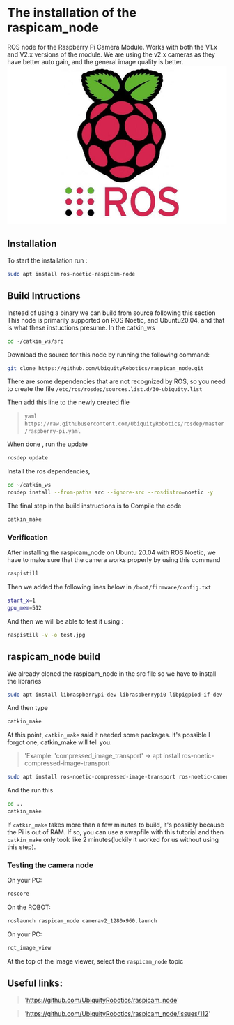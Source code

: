 # The installation of the raspicam_node
ROS node for the Raspberry Pi Camera Module. Works with both the V1.x and V2.x versions of the module. We are using the v2.x cameras as they have better auto gain, and the general image quality is better.
![image](Raspi&ROS.jpeg)

## Installation
To start the installation run :
```sh
sudo apt install ros-noetic-raspicam-node
```
## Build Intructions
Instead of using a binary we can build from source following this section
This node is primarily supported on ROS Noetic, and Ubuntu20.04, and that is what these instuctions presume.
In the catkin_ws 
```sh
cd ~/catkin_ws/src
```
Download the source for this node by running the following command: 
```sh
git clone https://github.com/UbiquityRobotics/raspicam_node.git
```
There are some dependencies that are not recognized by ROS, so you need to create the file 
`/etc/ros/rosdep/sources.list.d/30-ubiquity.list `

Then add this line to the newly created file

> `yaml https://raw.githubusercontent.com/UbiquityRobotics/rosdep/master/raspberry-pi.yaml`

When done , run the update 
```sh
rosdep update
```
Install the ros dependencies,
```sh
cd ~/catkin_ws
rosdep install --from-paths src --ignore-src --rosdistro=noetic -y
```
The final step in the build instructions is to Compile the code
```sh
catkin_make
```
###  Verification 
After installing the raspicam_node on Ubuntu 20.04 with ROS Noetic, we have to make sure that the camera works properly by using this command 
```sh
raspistill 
```
Then we added the following lines below in `/boot/firmware/config.txt`
```sh
start_x=1
gpu_mem=512
```
And then we will be able to test it using :
```sh
raspistill -v -o test.jpg
```

## raspicam_node build
We already cloned the raspicam_node in the src file so we have to install the libraries
```sh
sudo apt install libraspberrypi-dev libraspberrypi0 libpigpiod-if-dev
```
And then type 
```sh
catkin_make
```
At this point, `catkin_make` said it needed some packages. It's possible I forgot one, catkin_make will tell you.
> 'Example: 'compressed_image_transport' -> apt install ros-noetic-compressed-image-transport 
```sh
sudo apt install ros-noetic-compressed-image-transport ros-noetic-camera-info-manager ros-noetic-diagnostic-updater
```
And the run this 
```sh
cd ..
catkin_make
```
If `catkin_make` takes more than a few minutes to build, it's possibly because the Pi is out of RAM.
If so, you can use a swapfile with this tutorial and then `catkin_make` only took like 2 minutes(luckily it worked for us without using this step).

### Testing the camera node 
On your PC:
```sh
roscore
```
On the ROBOT:
```sh
roslaunch raspicam_node camerav2_1280x960.launch
```
On your PC:
```sh
rqt_image_view
```
At the top of the image viewer, select the `raspicam_node` topic

## Useful links:
>'https://github.com/UbiquityRobotics/raspicam_node'

>'https://github.com/UbiquityRobotics/raspicam_node/issues/112'


